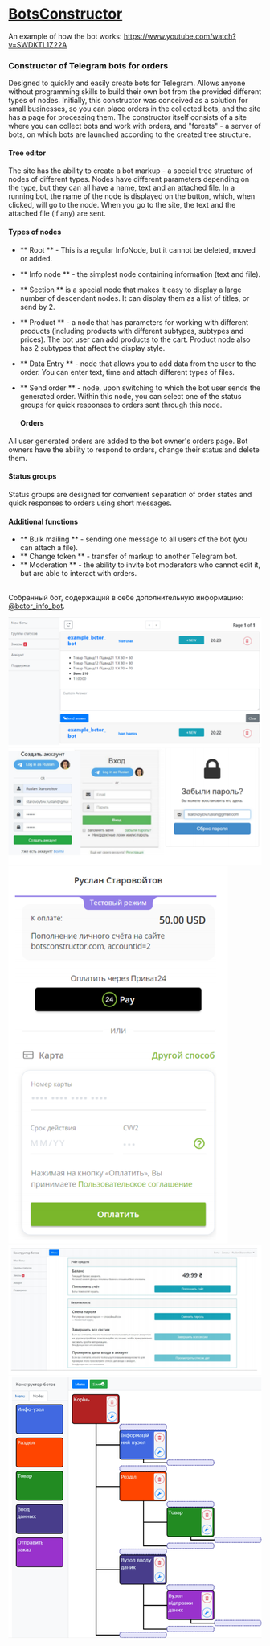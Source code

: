 # [BotsConstructor](https://botsconstructor.com/)

An example of how the bot works: https://www.youtube.com/watch?v=SWDKTL1Z22A

### Constructor of Telegram bots for orders

Designed to quickly and easily create bots for Telegram.
Allows anyone without programming skills to build their own bot from the provided different types of nodes.
Initially, this constructor was conceived as a solution for small businesses, so you can place orders in the collected bots, and the site has a page for processing them.
The constructor itself consists of a site where you can collect bots and work with orders,
and "forests" - a server of bots, on which bots are launched according to the created tree structure.

#### Tree editor
The site has the ability to create a bot markup - a special tree structure of nodes of different types.
Nodes have different parameters depending on the type, but they can all have a name, text and an attached file.
In a running bot, the name of the node is displayed on the button, which, when clicked, will go to the node.
When you go to the site, the text and the attached file (if any) are sent.

#### Types of nodes
* ** Root ** - This is a regular InfoNode, but it cannot be deleted, moved or added.
* ** Info node ** - the simplest node containing information (text and file).
* ** Section ** is a special node that makes it easy to display a large number of descendant nodes.
It can display them as a list of titles, or send by 2.
* ** Product ** - a node that has parameters for working with different products (including products with different subtypes, subtypes and prices).
The bot user can add products to the cart.
Product node also has 2 subtypes that affect the display style.
* ** Data Entry ** - node that allows you to add data from the user to the order. You can enter text, time and attach different types of files.
* ** Send order ** - node, upon switching to which the bot user sends the generated order.
Within this node, you can select one of the status groups for quick responses to orders sent through this node.

  #### Orders
All user generated orders are added to the bot owner's orders page.
Bot owners have the ability to respond to orders, change their status and delete them.

#### Status groups
Status groups are designed for convenient separation of order states and quick responses to orders using short messages.

#### Additional functions
* ** Bulk mailing ** - sending one message to all users of the bot (you can attach a file).
* ** Change token ** - transfer of markup to another Telegram bot.
* ** Moderation ** - the ability to invite bot moderators who cannot edit it, but are able to interact with orders.

<br/>Собранный бот, содержащий в себе дополнительную информацию: [@bctor_info_bot](https://telegram.me/bctor_info_bot).

![Пример запроса](Images/screen1.png)
![Вид виджета авторизации](Images/screen2.png)
![Пример работы платёжной системы](Images/screen3.png)
![Вид панели настроек аккаунта](Images/screen4.png)
![Вид панели настроек аккаунта](Images/screen6.png)
